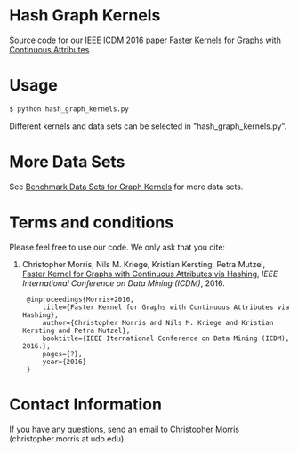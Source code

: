 # Hash Graph Kernels
Source code for our IEEE ICDM 2016 paper [Faster Kernels for Graphs with Continuous Attributes](https://arxiv.org/abs/1610.00064).

# Usage

```Bash
$ python hash_graph_kernels.py
```

Different kernels and data sets can be selected in "hash_graph_kernels.py".

# More Data Sets

See [Benchmark Data Sets for Graph Kernels](http://graphkernels.cs.tu-dortmund.de) for more data sets.

# Terms and conditions
Please feel free to use our code. We only ask that you cite:  

1. Christopher Morris, Nils M. Kriege, Kristian Kersting, Petra Mutzel, 
    	[Faster Kernel for Graphs with Continuous Attributes via Hashing](https://arxiv.org/abs/1610.00064), *IEEE International Conference on Data Mining (ICDM)*, 2016.
      
		@inproceedings{Morris+2016,
		    title={Faster Kernel for Graphs with Continuous Attributes via Hashing},
		    author={Christopher Morris and Nils M. Kriege and Kristian Kersting and Petra Mutzel},
		    booktitle={IEEE Iternational Conference on Data Mining (ICDM), 2016.},
		    pages={?},
		    year={2016}
		}

# Contact Information

If you have any questions, send an email to Christopher Morris (christopher.morris at udo.edu).
